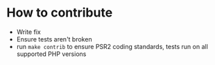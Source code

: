 # How to contribute

* Write fix
* Ensure tests aren't broken
* run `make contrib` to ensure PSR2 coding standards, tests run on all supported PHP versions 
